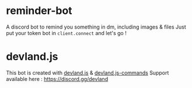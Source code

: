 # reminder-bot
A discord bot to remind you something in dm, including images &amp; files
Just put your token bot in `client.connect` and let's go !

# devland.js
This bot is created with [devland.js](https://www.npmjs.com/package/devland.js) & [devland.js-commands](https://www.npmjs.com/package/devland.js-commands)
Support available here : https://discord.gg/devland

